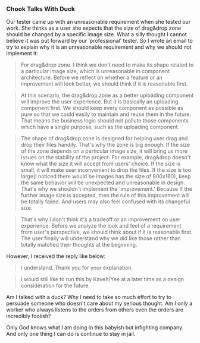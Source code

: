### Chook Talks With Duck
Our tester came up with an unreasonable requirement when she tested our work. She thinks as a user she expects that the size of drag&drop zone should be changed by a specific image size. What a silly thought I cannot believe it was put forward by our 'professional' tester. So I wrote an email to try to explain why it is an unreasonable requirement and why we should not implement it:

> For drag&drop zone. I think we don't need to make its shape related to a particular image size, which is unreasonable in component architecture. Before we reflect on whether a feature or an improvement will look better, we should think if it is reasonable first.

> At this scenario, the drag&drop zone as a better uploading component will improve the user experience. But it is basically an uploading component first. We should keep every component as possible as pure so that we could easily to maintain and reuse them in the future. That means the business logic should not pollute those components which have a single purpose, such as the uploading component.

> The shape of drag&drop zone is designed for helping user drag and drop their files handily. That's why the zone is big enough. If the size of the zone depends on a particular image size, it will bring us more issues on the stability of the project. For example, drag&drop doesn't know what the size it will accept from users' choice. If the size is small, it will make user inconvenient to drop the files. If the size is too large(I noticed there would be images has the size of 800x160), keep the same behavior will be unexpected and unreasonable in design. That's why we shouldn't implement the 'improvement.' Because If the further image size is accepted, then the rule of this improvement will be totally failed. And users may also feel confused with its changeful size.

> That's why I don't think it's a tradeoff or an improvement on user experience. Before we analyze the look and feel of a requirement from user's perspective, we should think about if it is reasonable first. The user finally will understand why we did like those rather than totally matched their thoughts at the beginning.

However, I received the reply like below:

> I understand. Thank you for your explanation.

> I would still like to run this by Kaveh/Yee at a later time as a design consideration for the future.

Am I talked with a duck? Why I need to take so much effort to try to persuade someone who doesn't care about my serious thought. Am I only a worker who always listens to the orders from others even the orders are incredibly foolish?

Only God knows what I am doing in this babyish but infighting company. And only one thing I can do is continue to stay in jail.
